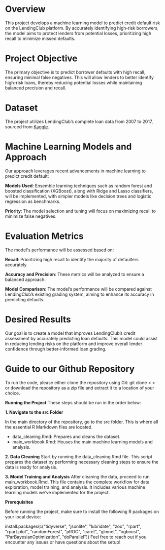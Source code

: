 # Overview

This project develops a machine learning model to predict credit default risk on the LendingClub platform. By accurately identifying high-risk borrowers, the model aims to protect lenders from potential losses, prioritizing high recall to minimize missed defaults.

# Project Objective

The primary objective is to predict borrower defaults with high recall, ensuring minimal false negatives. This will allow lenders to better identify high-risk loans, thereby reducing potential losses while maintaining balanced precision and recall.

# Dataset

The project utilizes LendingClub’s complete loan data from 2007 to 2017, sourced from [Kaggle](https://www.kaggle.com/datasets/husainsb/lendingclub-issued-loans/data).


# Machine Learning Models and Approach

Our approach leverages recent advancements in machine learning to predict credit default:

**Models Used**: Ensemble learning techniques such as random forest and boosted classification (XGBoost), along with Ridge and Lasso classifiers, will be implemented, with simpler models like decision trees and logistic regression as benchmarks.


**Priority**: The model selection and tuning will focus on maximizing recall to minimize false negatives.

# Evaluation Metrics

The model's performance will be assessed based on:

**Recall**: Prioritizing high recall to identify the majority of defaulters accurately.


**Accuracy and Precision**: These metrics will be analyzed to ensure a balanced approach.


**Model Comparison**: The model’s performance will be compared against LendingClub’s existing grading system, aiming to enhance its accuracy in predicting defaults.


# Desired Results 
Our goal is to create a model that improves LendingClub’s credit assessment by accurately predicting loan defaults. This model could assist in reducing lending risks on the platform and improve overall lender confidence through better-informed loan grading.



# Guide to our Github Repository 


To run the code, please either clone the repository using Git: git clone <    >
or download the repository as a zip file and extract it to a location of your choice.

**Running the Project**
These steps should be run in the order below: 


**1. Navigate to the src Folder**

In the main directory of the repository, go to the src folder. This is where all the essential R Markdown files are located.
- data_cleaning.Rmd: Prepares and cleans the dataset.
- main_workbook.Rmd: Houses the main machine learning models and analysis.

**2. Data Cleaning**
Start by running the data_cleaning.Rmd file. This script prepares the dataset by performing necessary cleaning steps to ensure the data is ready for analysis.

**3. Model Training and Analysis**
After cleaning the data, proceed to run main_workbook.Rmd. This file contains the complete workflow for data exploration, model training, and analysis. It includes various machine learning models we've implemented for the project.

**Prerequisites**

Before running the project, make sure to install the following R packages on your local device:

install.packages(c("tidyverse", "jsonlite", "lubridate", "zoo", "rpart", 
                   "rpart.plot", "randomForest", "pROC", "caret", "glmnet", 
                   "xgboost", "ParBayesianOptimization", "doParallel"))
Feel free to reach out if you encounter any issues or have questions about the setup!













